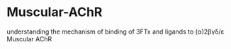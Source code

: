 # Muscular-AChR
understanding the mechanism of binding of 3FTx and ligands to (α)2βγδ/ε Muscular  AChR
